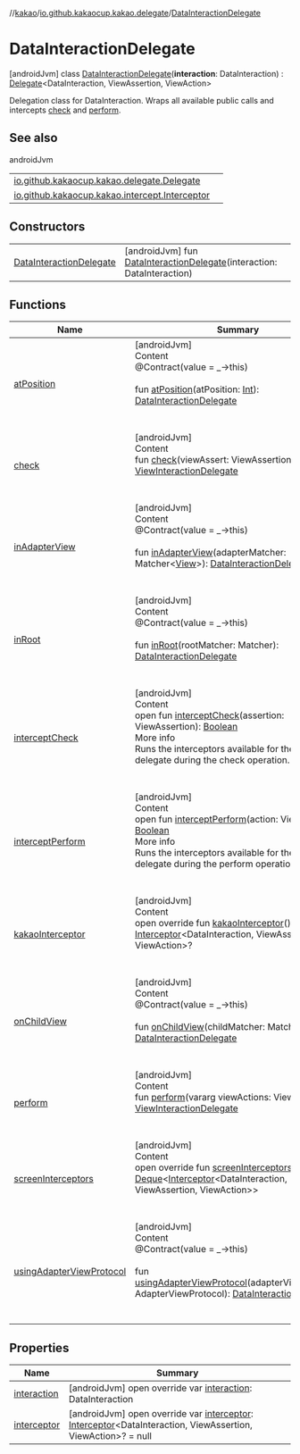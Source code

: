 //[kakao](../../../index.md)/[io.github.kakaocup.kakao.delegate](../index.md)/[DataInteractionDelegate](index.md)



# DataInteractionDelegate  
 [androidJvm] class [DataInteractionDelegate](index.md)(**interaction**: DataInteraction) : [Delegate](../-delegate/index.md)<DataInteraction, ViewAssertion, ViewAction> 

Delegation class for DataInteraction. Wraps all available public calls and intercepts [check](check.md) and [perform](perform.md).

   


## See also  
  
androidJvm  
  
| | |
|---|---|
| <a name="io.github.kakaocup.kakao.delegate/DataInteractionDelegate///PointingToDeclaration/"></a>[io.github.kakaocup.kakao.delegate.Delegate](../-delegate/index.md)| <a name="io.github.kakaocup.kakao.delegate/DataInteractionDelegate///PointingToDeclaration/"></a>|
| <a name="io.github.kakaocup.kakao.delegate/DataInteractionDelegate///PointingToDeclaration/"></a>[io.github.kakaocup.kakao.intercept.Interceptor](../../io.github.kakaocup.kakao.intercept/-interceptor/index.md)| <a name="io.github.kakaocup.kakao.delegate/DataInteractionDelegate///PointingToDeclaration/"></a>|
  


## Constructors  
  
| | |
|---|---|
| <a name="io.github.kakaocup.kakao.delegate/DataInteractionDelegate/DataInteractionDelegate/#androidx.test.espresso.DataInteraction/PointingToDeclaration/"></a>[DataInteractionDelegate](-data-interaction-delegate.md)| <a name="io.github.kakaocup.kakao.delegate/DataInteractionDelegate/DataInteractionDelegate/#androidx.test.espresso.DataInteraction/PointingToDeclaration/"></a> [androidJvm] fun [DataInteractionDelegate](-data-interaction-delegate.md)(interaction: DataInteraction)   <br>|


## Functions  
  
|  Name |  Summary | 
|---|---|
| <a name="io.github.kakaocup.kakao.delegate/DataInteractionDelegate/atPosition/#kotlin.Int/PointingToDeclaration/"></a>[atPosition](at-position.md)| <a name="io.github.kakaocup.kakao.delegate/DataInteractionDelegate/atPosition/#kotlin.Int/PointingToDeclaration/"></a>[androidJvm]  <br>Content  <br>@Contract(value = _->this)  <br>  <br>fun [atPosition](at-position.md)(atPosition: [Int](https://kotlinlang.org/api/latest/jvm/stdlib/kotlin/-int/index.html)): [DataInteractionDelegate](index.md)  <br><br><br>|
| <a name="io.github.kakaocup.kakao.delegate/DataInteractionDelegate/check/#androidx.test.espresso.ViewAssertion/PointingToDeclaration/"></a>[check](check.md)| <a name="io.github.kakaocup.kakao.delegate/DataInteractionDelegate/check/#androidx.test.espresso.ViewAssertion/PointingToDeclaration/"></a>[androidJvm]  <br>Content  <br>fun [check](check.md)(viewAssert: ViewAssertion): [ViewInteractionDelegate](../-view-interaction-delegate/index.md)  <br><br><br>|
| <a name="io.github.kakaocup.kakao.delegate/DataInteractionDelegate/inAdapterView/#org.hamcrest.Matcher[android.view.View]/PointingToDeclaration/"></a>[inAdapterView](in-adapter-view.md)| <a name="io.github.kakaocup.kakao.delegate/DataInteractionDelegate/inAdapterView/#org.hamcrest.Matcher[android.view.View]/PointingToDeclaration/"></a>[androidJvm]  <br>Content  <br>@Contract(value = _->this)  <br>  <br>fun [inAdapterView](in-adapter-view.md)(adapterMatcher: Matcher<[View](https://developer.android.com/reference/kotlin/android/view/View.html)>): [DataInteractionDelegate](index.md)  <br><br><br>|
| <a name="io.github.kakaocup.kakao.delegate/DataInteractionDelegate/inRoot/#org.hamcrest.Matcher[androidx.test.espresso.Root]/PointingToDeclaration/"></a>[inRoot](in-root.md)| <a name="io.github.kakaocup.kakao.delegate/DataInteractionDelegate/inRoot/#org.hamcrest.Matcher[androidx.test.espresso.Root]/PointingToDeclaration/"></a>[androidJvm]  <br>Content  <br>@Contract(value = _->this)  <br>  <br>fun [inRoot](in-root.md)(rootMatcher: Matcher<Root>): [DataInteractionDelegate](index.md)  <br><br><br>|
| <a name="io.github.kakaocup.kakao.delegate/Delegate/interceptCheck/#androidx.test.espresso.ViewAssertion/PointingToDeclaration/"></a>[interceptCheck](../-view-interaction-delegate/index.md#-642599236%2FFunctions%2F34310170)| <a name="io.github.kakaocup.kakao.delegate/Delegate/interceptCheck/#androidx.test.espresso.ViewAssertion/PointingToDeclaration/"></a>[androidJvm]  <br>Content  <br>open fun [interceptCheck](../-view-interaction-delegate/index.md#-642599236%2FFunctions%2F34310170)(assertion: ViewAssertion): [Boolean](https://kotlinlang.org/api/latest/jvm/stdlib/kotlin/-boolean/index.html)  <br>More info  <br>Runs the interceptors available for the given delegate during the check operation.  <br><br><br>|
| <a name="io.github.kakaocup.kakao.delegate/Delegate/interceptPerform/#androidx.test.espresso.ViewAction/PointingToDeclaration/"></a>[interceptPerform](../-view-interaction-delegate/index.md#-96531673%2FFunctions%2F34310170)| <a name="io.github.kakaocup.kakao.delegate/Delegate/interceptPerform/#androidx.test.espresso.ViewAction/PointingToDeclaration/"></a>[androidJvm]  <br>Content  <br>open fun [interceptPerform](../-view-interaction-delegate/index.md#-96531673%2FFunctions%2F34310170)(action: ViewAction): [Boolean](https://kotlinlang.org/api/latest/jvm/stdlib/kotlin/-boolean/index.html)  <br>More info  <br>Runs the interceptors available for the given delegate during the perform operation.  <br><br><br>|
| <a name="io.github.kakaocup.kakao.delegate/DataInteractionDelegate/kakaoInterceptor/#/PointingToDeclaration/"></a>[kakaoInterceptor](kakao-interceptor.md)| <a name="io.github.kakaocup.kakao.delegate/DataInteractionDelegate/kakaoInterceptor/#/PointingToDeclaration/"></a>[androidJvm]  <br>Content  <br>open override fun [kakaoInterceptor](kakao-interceptor.md)(): [Interceptor](../../io.github.kakaocup.kakao.intercept/-interceptor/index.md)<DataInteraction, ViewAssertion, ViewAction>?  <br><br><br>|
| <a name="io.github.kakaocup.kakao.delegate/DataInteractionDelegate/onChildView/#org.hamcrest.Matcher[android.view.View]/PointingToDeclaration/"></a>[onChildView](on-child-view.md)| <a name="io.github.kakaocup.kakao.delegate/DataInteractionDelegate/onChildView/#org.hamcrest.Matcher[android.view.View]/PointingToDeclaration/"></a>[androidJvm]  <br>Content  <br>@Contract(value = _->this)  <br>  <br>fun [onChildView](on-child-view.md)(childMatcher: Matcher<[View](https://developer.android.com/reference/kotlin/android/view/View.html)>): [DataInteractionDelegate](index.md)  <br><br><br>|
| <a name="io.github.kakaocup.kakao.delegate/DataInteractionDelegate/perform/#kotlin.Array[androidx.test.espresso.ViewAction]/PointingToDeclaration/"></a>[perform](perform.md)| <a name="io.github.kakaocup.kakao.delegate/DataInteractionDelegate/perform/#kotlin.Array[androidx.test.espresso.ViewAction]/PointingToDeclaration/"></a>[androidJvm]  <br>Content  <br>fun [perform](perform.md)(vararg viewActions: ViewAction): [ViewInteractionDelegate](../-view-interaction-delegate/index.md)  <br><br><br>|
| <a name="io.github.kakaocup.kakao.delegate/DataInteractionDelegate/screenInterceptors/#/PointingToDeclaration/"></a>[screenInterceptors](screen-interceptors.md)| <a name="io.github.kakaocup.kakao.delegate/DataInteractionDelegate/screenInterceptors/#/PointingToDeclaration/"></a>[androidJvm]  <br>Content  <br>open override fun [screenInterceptors](screen-interceptors.md)(): [Deque](https://developer.android.com/reference/kotlin/java/util/Deque.html)<[Interceptor](../../io.github.kakaocup.kakao.intercept/-interceptor/index.md)<DataInteraction, ViewAssertion, ViewAction>>  <br><br><br>|
| <a name="io.github.kakaocup.kakao.delegate/DataInteractionDelegate/usingAdapterViewProtocol/#androidx.test.espresso.action.AdapterViewProtocol/PointingToDeclaration/"></a>[usingAdapterViewProtocol](using-adapter-view-protocol.md)| <a name="io.github.kakaocup.kakao.delegate/DataInteractionDelegate/usingAdapterViewProtocol/#androidx.test.espresso.action.AdapterViewProtocol/PointingToDeclaration/"></a>[androidJvm]  <br>Content  <br>@Contract(value = _->this)  <br>  <br>fun [usingAdapterViewProtocol](using-adapter-view-protocol.md)(adapterViewProtocol: AdapterViewProtocol): [DataInteractionDelegate](index.md)  <br><br><br>|


## Properties  
  
|  Name |  Summary | 
|---|---|
| <a name="io.github.kakaocup.kakao.delegate/DataInteractionDelegate/interaction/#/PointingToDeclaration/"></a>[interaction](interaction.md)| <a name="io.github.kakaocup.kakao.delegate/DataInteractionDelegate/interaction/#/PointingToDeclaration/"></a> [androidJvm] open override var [interaction](interaction.md): DataInteraction   <br>|
| <a name="io.github.kakaocup.kakao.delegate/DataInteractionDelegate/interceptor/#/PointingToDeclaration/"></a>[interceptor](interceptor.md)| <a name="io.github.kakaocup.kakao.delegate/DataInteractionDelegate/interceptor/#/PointingToDeclaration/"></a> [androidJvm] open override var [interceptor](interceptor.md): [Interceptor](../../io.github.kakaocup.kakao.intercept/-interceptor/index.md)<DataInteraction, ViewAssertion, ViewAction>? = null   <br>|

